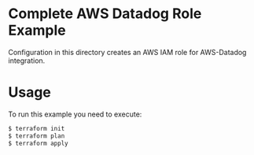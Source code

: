 Complete AWS Datadog Role Example
====================================

Configuration in this directory creates an AWS IAM role for AWS-Datadog integration.

Usage
=====

To run this example you need to execute:

```bash
$ terraform init
$ terraform plan
$ terraform apply
```
